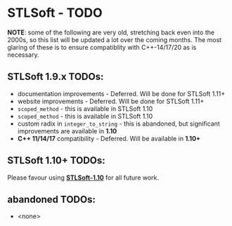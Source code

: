 # STLSoft - TODO

**NOTE**: some of the following are very old, stretching back even into the 2000s, so this list will be updated a lot over the coming months. The most glaring of these is to ensure compatiblity with C++-14/17/20 as is necessary.

## STLSoft 1.9.x TODOs:

* documentation improvements - Deferred. Will be done for STLSoft 1.11+
* website improvements - Deferred. Will be done for STLSoft 1.11+
* `scoped_method` - this is available in STLSoft 1.10
* `scoped_method` - this is available in STLSoft 1.10
* custom radix in `integer_to_string` - this is abandoned, but significant improvements are available in **1.10**
* **C++ 11/14/17** compatibility - Deferred. Will be available in **1.10+**


## STLSoft 1.10+ TODOs:

Please favour using [**STLSoft-1.10**](https://github.com/synesissoftware/STLSoft-1.10) for all future work.


## abandoned TODOs:

 * \<none>


<!-- ########################### end of file ########################### -->

